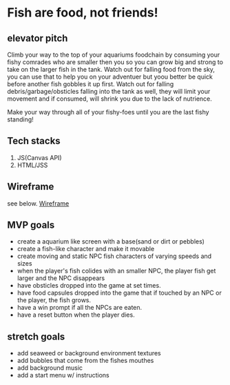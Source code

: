 # Fish are food, not friends!

## elevator pitch
Climb your way to the top of your aquariums foodchain by consuming your fishy comrades who are smaller then you so you can grow big and strong to take on the larger fish in the tank. Watch out for falling food from the sky, you can use that to help you on your adventuer but yoou better be quick before another fish gobbles it up first. Watch out for falling debris/garbage/obsticles falling into the tank as well, they will limit your movement and if consumed, will shrink you due to the lack of nutrience.

Make your way through all of your fishy-foes until you are the last fishy standing!


## Tech stacks
 1. JS(Canvas API)
 2. HTML/JSS


## Wireframe
see below.
[Wireframe](https://i.ibb.co/TcB4hrK/IMG-5563.jpg)



## MVP goals
* create a aquarium like screen with a base(sand or dirt or pebbles) 
* create a fish-like character and make it movable
* create moving and static NPC fish characters of varying speeds and sizes
* when the player's fish colides with an smaller NPC, the player fish get larger and the NPC disappears
* have obsticles dropped into the game at set times.
* have food capsules dropped into the game that if touched by an NPC or the player, the fish grows.
* have a win prompt if all the NPCs are eaten.
* have a reset button when the player dies.


## stretch goals
* add seaweed or background environment textures
* add bubbles that come from the fishes mouthes
* add background music
* add a start menu w/ instructions